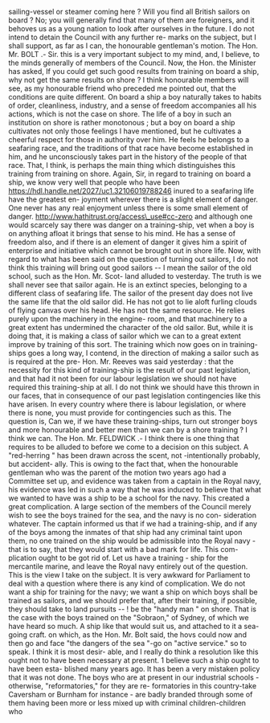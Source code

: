 sailing-vessel or steamer coming here ? Will you find all British sailors on board ? No; you will generally find that many of them are foreigners, and it behoves us as a young nation to look after ourselves in the future. I do not intend to detain the Council with any further re- marks on the subject, but I shall support, as far as I can, the honourable gentleman's motion. The Hon. Mr. BOLT .- Sir. this is a very important subject to my mind, and, I believe, to the minds generally of members of the Council. Now, the Hon. the Minister has asked, If you could get such good results from training on board a ship, why not get the same results on shore ? I think honourable members will see, as my honourable friend who preceded me pointed out, that the conditions are quite different. On board a ship a boy naturally takes to habits of order, cleanliness, industry, and a sense of freedom accompanies all his actions, which is not the case on shore. The life of a boy in such an institution on shore is rather monotonous ; but a boy on board a ship cultivates not only those feelings I have mentioned, but he cultivates a cheerful respect for those in authority over him. He feels he belongs to a seafaring race, and the traditions of that race have become established in him, and he unconsciously takes part in the history of the people of that race. That, I think, is perhaps the main thing which distinguishes this training from training on shore. Again, Sir, in regard to training on board a ship, we know very well that people who have been https://hdl.handle.net/2027/uc1.32106019788246 inured to a seafaring life have the greatest en- joyment wherever there is a slight element of danger. One never has any real enjoyment unless there is some small element of danger. http://www.hathitrust.org/access\_use#cc-zero and although one would scarcely say there was danger on a training-ship, vet when a boy is on anything afloat it brings that sense to his mind. He has a sense of freedom also, and if there is an element of danger it gives him a spirit of enterprise and initiative which cannot be brought out in shore life. Now, with regard to what has been said on the question of turning out sailors, I do not think this training will bring out good sailors -- I mean the sailor of the old school, such as the Hon. Mr. Scot- land alluded to vesterday. The truth is we shall never see that sailor again. He is an extinct species, belonging to a different class of seafaring life. The sailor of the present day does not live the same life that the old sailor did. He has not got to lie aloft furling clouds of flying canvas over his head. He has not the same resource. He relies purely upon the machinery in the engine- room, and that machinery to a great extent has undermined the character of the old sailor. But, while it is doing that, it is making a class of sailor which we can to a great extent improve by training of this sort. The training which now goes on in training-ships goes a long way, I contend, in the direction of making a sailor such as is required at the pre- Hon. Mr. Reeves was said yesterday : that the necessity for this kind of training-ship is the result of our past legislation, and that had it not been for our labour legislation we should not have required this training-ship at all. I do not think we should have this thrown in our faces, that in consequence of our past legislation contingencies like this have arisen. In every country where there is labour legislation, or where there is none, you must provide for contingencies such as this. The question is, Can we, if we have these training-ships, turn out stronger boys and more honourable and better men than we can by a shore training ? I think we can. The Hon. Mr. FELDWICK .- I think there is one thing that requires to be alluded to before we come to a decision on this subject. A "red-herring " has been drawn across the scent, not -intentionally probably, but accident- ally. This is owing to the fact that, when the honourable gentleman who was the parent of the motion two years ago had a Committee set up, and evidence was taken from a captain in the Royal navy, his evidence was led in such a way that he was induced to believe that what we wanted to have was a ship to be a school for the navy. This created a great complication. A large section of the members of the Council merely wish to see the boys trained for the sea, and the navy is no con- sideration whatever. The captain informed us that if we had a training-ship, and if any of the boys among the inmates of that ship had any criminal taint upon them, no one trained on the ship would be admissible into the Royal navy - that is to say, that they would start with a bad mark for life. This com- plication ought to be got rid of. Let us have a training - ship for the mercantile marine, and leave the Royal navy entirely out of the question. This is the view I take on the subject. It is very awkward for Parliament to deal with a question where there is any kind of complication. We do not want a ship for training for the navy; we want a ship on which boys shall be trained as sailors, and we should prefer that, after their training, if possible, they should take to land pursuits -- ! be the "handy man " on shore. That is the case with the boys trained on the "Sobraon," of Sydney, of which we have heard so much. A ship like that would suit us, and attached to it a sea-going craft. on which, as the Hon. Mr. Bolt said, the hovs could now and then go and face "the dangers of the sea "-go on "active service." so to speak. I think it is most desir- able, and I really do think a resolution like this ought not to have been necessary at present. 1 believe such a ship ought to have been esta- blished many years ago. It has been a very mistaken policy that it was not done. The boys who are at present in our industrial schools -otherwise, "reformatories," for they are re- formatories in this country-take Caversham or Burnham for instance - are badly branded through some of them having been more or less mixed up with criminal children-children who 